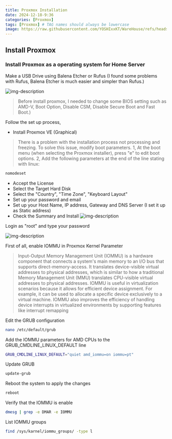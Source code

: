 ```yaml
---
title: Proxmox Installation
date: 2024-12-18-9:36
categories: [Proxmox]
tags: [Proxmox] # TAG names should always be lowercase
image: https://raw.githubusercontent.com/YOSHIxxKT/WareHouse/refs/heads/main/images/images/proxmox000.png
---
```


## Install Proxmox

### Install Proxmox as a operating system for Home Server


Make a USB Drive using Balena Etcher or Rufus (I found some problems with Rufus, Balena Etcher is much easier and simpler than Rufus.)

![img-description](https://raw.githubusercontent.com/YOSHIxxKT/WareHouse/refs/heads/main/images/images/BalenaEtcher.png)



> Before install proxmox, I needed to change some BIOS setting such as AMD-V, Boot Option, Disable CSM, Disable Secure Boot and Fast Boot.) 

Follow the set up process, 

* Install Proxmox VE (Graphical)
> There is a problem with the installation process not processing and freezing. To solve this issue, modify boot parameters. 1, At the boot menu (when selecting the Proxmox installer), press "e" to edit boot options. 2, Add the following parameters at the end of the line stating with linux: 
```bash
nomodeset
```
* Accept the License
* Select the Target Hard Disk
* Select the "Country", "Time Zone", "Keyboard Layout"
* Set up your password and email
* Set up your Host Name, IP address, Gateway and DNS Server (I set it up as Static address)
* Check the Summary and Install
![img-description](https://raw.githubusercontent.com/YOSHIxxKT/WareHouse/refs/heads/main/images/images/proxmox-000000.jpg)


Login as "root" and type your password

![img-description](https://raw.githubusercontent.com/YOSHIxxKT/WareHouse/refs/heads/main/images/images/Proxmox-14.png)

First of all, enable IOMMU in Proxmox Kernel Parameter

> Input-Output Memory Management Unit (IOMMU) is a hardware component that connects a system's main memory to an I/O bus that supports direct-memory-access. It translates device-visible virtual addresses to physical addresses, which is similar to how a traditional Memory Management Unit (MMU) translates CPU-visible virtual addresses to physical addresses. 
IOMMU is useful in virtualization scenarios because it allows for efficient device assignment. For example, it can be used to allocate a specific device exclusively to a virtual machine. IOMMU also improves the efficiency of handling device interrupts in virtualized environments by supporting features like interrupt remapping

Edit the GRUB configuration

```bash
nano /etc/default/grub
```
Add the IOMMU parameters for AMD CPUs to the GRUB_CMDLINE_LINUX_DEFAULT line

```bash
GRUB_CMDLINE_LINUX_DEFAULT="quiet amd_iommu=on iommu=pt"
```

Update GRUB

```bash
update-grub
```

Reboot the system to apply the changes
```bash
reboot
```

Verify that the IOMMU is enable

```bash
dmesg | grep -e DMAR -e IOMMU
```

List IOMMU groups
```bash 
find /sys/karnel/iommu_groups/ -type l
```








